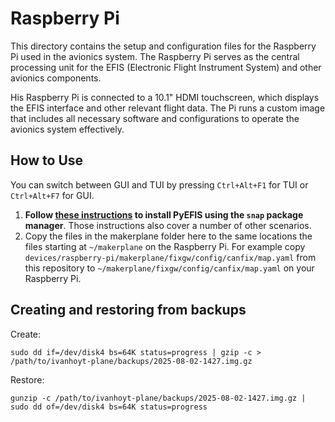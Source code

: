 # Raspberry Pi

This directory contains the setup and configuration files for the Raspberry Pi used in the avionics system. The Raspberry Pi serves as the central processing unit for the EFIS (Electronic Flight Instrument System) and other avionics components.

His Raspberry Pi is connected to a 10.1" HDMI touchscreen, which displays the EFIS interface and other relevant flight data. The Pi runs a custom image that includes all necessary software and configurations to operate the avionics system effectively.

## How to Use

You can switch between GUI and TUI by pressing `Ctrl+Alt+F1` for TUI or `Ctrl+Alt+F7` for GUI.

1. **Follow [these instructions](https://github.com/makerplane/pyEfis/blob/master/INSTALLING.md) to install PyEFIS using the `snap` package manager**. Those instructions also cover a number of other scenarios.
2. Copy the files in the makerplane folder here to the same locations the files starting at `~/makerplane` on the Raspberry Pi. For example copy `devices/raspberry-pi/makerplane/fixgw/config/canfix/map.yaml` from this repository to `~/makerplane/fixgw/config/canfix/map.yaml` on your Raspberry Pi.

## Creating and restoring from backups

Create:

```
sudo dd if=/dev/disk4 bs=64K status=progress | gzip -c > /path/to/ivanhoyt-plane/backups/2025-08-02-1427.img.gz
```

Restore:

```
gunzip -c /path/to/ivanhoyt-plane/backups/2025-08-02-1427.img.gz | sudo dd of=/dev/disk4 bs=64K status=progress
```
